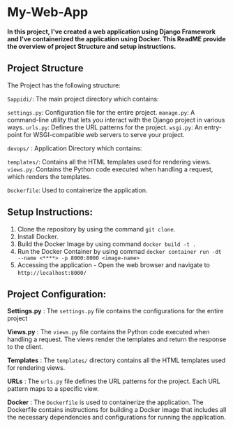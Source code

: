 # My-Web-App

**In this project, I've created a web application using Django Framework and I've containerized the application using Docker. This ReadME provide the overview of project Structure and setup instructions.**

## Project Structure 

The Project has the following structure:

`Sappidi/`: The main project directory which contains:

   `settings.py`: Configuration file for the entire project.
   `manage.py`: A command-line utility that lets you interact with the Django project in various ways.
   `urls.py`: Defines the URL patterns for the project.
   `wsgi.py`: An entry-point for WSGI-compatible web servers to serve your project.

`devops/` : Application Directory which contains:

   `templates/`: Contains all the HTML templates used for rendering views.
   `views.py`: Contains the Python code executed when handling a request, which renders the templates.

`Dockerfile`: Used to containerize the application.

## Setup Instructions:

1. Clone the repository by using the command `git clone`.
2. Install Docker.
3. Build the Docker Image by using command `docker build -t .`
4. Run the Docker Container by using commad `docker container run -dt --name <****> -p 8000:8000 <image-name>`
5. Accessing the application - Open the web browser and navigate to  `http://localhost:8000/`

## Project Configuration:

**Settings.py** : The `settings.py` file contains the configurations for the entire project

**Views.py** : The `views.py` file contains the Python code executed when handling a request. The views render the templates and return the response to the client.

**Templates** : The `templates/` directory contains all the HTML templates used for rendering views.

**URLs** : The `urls.py` file defines the URL patterns for the project. Each URL pattern maps to a specific view.

**Docker** : The `Dockerfile` is used to containerize the application. The Dockerfile contains instructions for building a Docker image that includes all the necessary dependencies and configurations for running the application.

